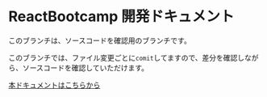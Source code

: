 # ReactBootcamp 開発ドキュメント

このブランチは、ソースコードを確認用のブランチです。

このブランチでは、ファイル変更ごとに`comit`してますので、差分を確認しながら、ソースコードを確認していただけます。

[本ドキュメントはこちらから](https://github.com/Hiro-mackay/react-bootcamp/tree/bootcamp-3)
